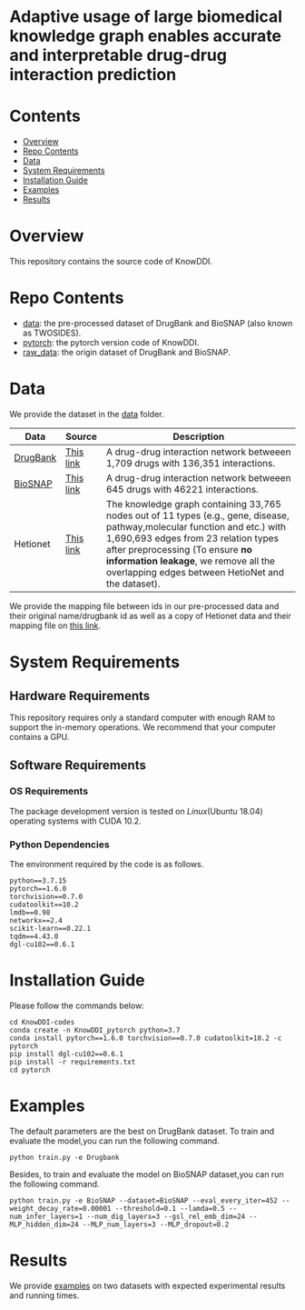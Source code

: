 # Adaptive usage of large biomedical knowledge graph enables accurate and interpretable drug-drug interaction prediction


# Contents

- [Overview](#overview)
- [Repo Contents](#repo-contents)
- [Data](#Data)
- [System Requirements](#system-requirements)
- [Installation Guide](#installation-guide)
- [Examples](#Examples)
- [Results](#results)


# Overview

This repository contains the source code of KnowDDI.

# Repo Contents

- [data](./data): the pre-processed dataset of DrugBank and BioSNAP (also known as TWOSIDES).
- [pytorch](./pytorch): the pytorch version code of KnowDDI.
- [raw_data](./raw_data): the origin dataset of DrugBank and BioSNAP.

# Data

We provide the dataset in the [data](data/) folder. 

| Data  | Source | Description
|-------|----------|----------|
| [DrugBank](./pytorch/data/drugbank/) | [This link](https://bitbucket.org/kaistsystemsbiology/deepddi/src/master/data/)| A drug-drug interaction network betweeen 1,709 drugs with 136,351 interactions.| 
| [BioSNAP](./pytorch/data/BioSNAP/) | [This link](http://snap.stanford.edu/biodata/datasets/10017/10017-ChChSe-Decagon.html)| A drug-drug interaction network betweeen 645 drugs with 46221 interactions.|
| Hetionet | [This link](https://github.com/hetio/hetionet) | The knowledge graph containing 33,765  nodes  out  of  11  types  (e.g.,  gene,  disease,  pathway,molecular function and etc.) with 1,690,693 edges from 23 relation types after preprocessing (To ensure **no information leakage**, we remove all the overlapping edges  between  HetioNet  and  the  dataset).

We provide the mapping file between ids in our pre-processed data and their original name/drugbank id as well as a copy of Hetionet data and their mapping file on [this link](./raw_data).

# System Requirements

## Hardware Requirements

This repository requires only a standard computer with enough RAM to support the in-memory operations. We recommend that your computer contains a GPU.

## Software Requirements

### OS Requirements

The package development version is tested on *Linux*(Ubuntu 18.04) operating systems with CUDA 10.2.

### Python Dependencies
The environment required by the code is as follows.
```
python==3.7.15
pytorch==1.6.0
torchvision==0.7.0
cudatoolkit==10.2
lmdb==0.98
networkx==2.4
scikit-learn==0.22.1
tqdm==4.43.0
dgl-cu102==0.6.1
```

# Installation Guide
Please follow the commands below:
```
cd KnowDDI-codes
conda create -n KnowDDI_pytorch python=3.7
conda install pytorch==1.6.0 torchvision==0.7.0 cudatoolkit=10.2 -c pytorch
pip install dgl-cu102==0.6.1
pip install -r requirements.txt
cd pytorch
```



# Examples
The default parameters are the best on DrugBank dataset. To train and evaluate the model,you can run the following command.
```
python train.py -e Drugbank
```
Besides, to train and evaluate the model on BioSNAP dataset,you can run the following command.
```
python train.py -e BioSNAP --dataset=BioSNAP --eval_every_iter=452 --weight_decay_rate=0.00001 --threshold=0.1 --lamda=0.5 --num_infer_layers=1 --num_dig_layers=3 --gsl_rel_emb_dim=24 --MLP_hidden_dim=24 --MLP_num_layers=3 --MLP_dropout=0.2
```




# Results
We provide [examples](./pytorch/experiments/) on two datasets with expected experimental results and running times.


